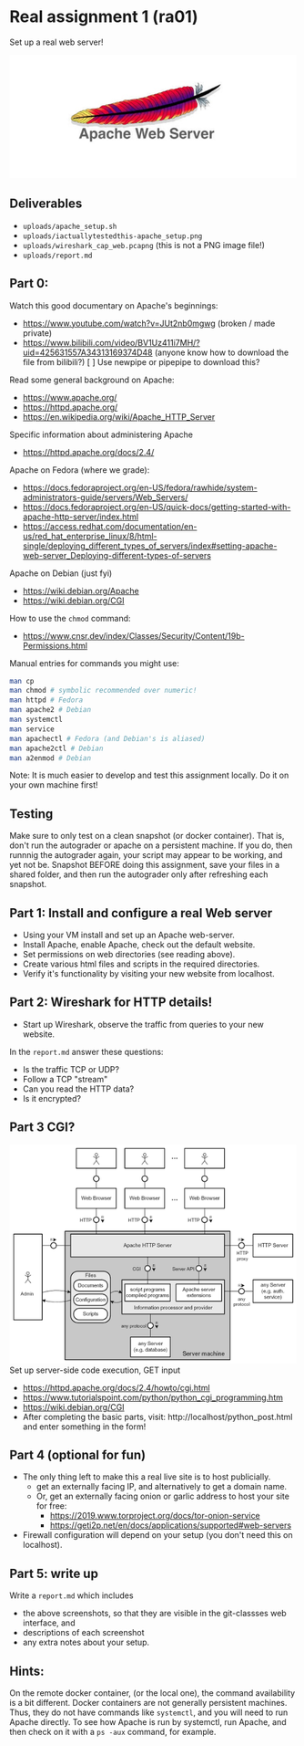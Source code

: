 # Real assignment 1 (ra01)
Set up a real web server!

![./images/apache.jpg](./images/apache.jpg)

## Deliverables
* `uploads/apache_setup.sh`
* `uploads/iactuallytestedthis-apache_setup.png`
* `uploads/wireshark_cap_web.pcapng` (this is not a PNG image file!)
* `uploads/report.md`

## Part 0: 
Watch this good documentary on Apache's beginnings:
* https://www.youtube.com/watch?v=JUt2nb0mgwg (broken / made private)
* https://www.bilibili.com/video/BV1Uz411i7MH/?uid=425631557A34313169374D48 (anyone know how to download the file from bilibili?)
[ ] Use newpipe or pipepipe to download this?

Read some general background on Apache:
* https://www.apache.org/
* https://httpd.apache.org/
* https://en.wikipedia.org/wiki/Apache_HTTP_Server

Specific information about administering Apache
* https://httpd.apache.org/docs/2.4/

Apache on Fedora (where we grade):
* https://docs.fedoraproject.org/en-US/fedora/rawhide/system-administrators-guide/servers/Web_Servers/
* https://docs.fedoraproject.org/en-US/quick-docs/getting-started-with-apache-http-server/index.html
* https://access.redhat.com/documentation/en-us/red_hat_enterprise_linux/8/html-single/deploying_different_types_of_servers/index#setting-apache-web-server_Deploying-different-types-of-servers

Apache on Debian (just fyi)
* https://wiki.debian.org/Apache
* https://wiki.debian.org/CGI

How to use the `chmod` command:
* https://www.cnsr.dev/index/Classes/Security/Content/19b-Permissions.html

Manual entries for commands you might use:
```bash
man cp
man chmod # symbolic recommended over numeric!
man httpd # Fedora
man apache2 # Debian
man systemctl
man service
man apachectl # Fedora (and Debian's is aliased)
man apache2ctl # Debian
man a2enmod # Debian
```

Note: 
It is much easier to develop and test this assignment locally.
Do it on your own machine first!

## Testing
Make sure to only test on a clean snapshot (or docker container).
That is, don't run the autograder or apache on a persistent machine.
If you do, then runnnig the autograder again, 
your script may appear to be working, and yet not be.
Snapshot BEFORE doing this assignment,
save your files in a shared folder,
and then run the autograder only after refreshing each snapshot.

## Part 1: Install and configure a real Web server
* Using your VM install and set up an Apache web-server.
* Install Apache, enable Apache, check out the default website.
* Set permissions on web directories (see reading above).
* Create various html files and scripts in the required directories.
* Verify it's functionality by visiting your new website from localhost.

## Part 2: Wireshark for HTTP details!
* Start up Wireshark, observe the traffic from queries to your new website.

In the `report.md` answer these questions:
* Is the traffic TCP or UDP?
* Follow a TCP "stream"
* Can you read the HTTP data?
* Is it encrypted?

## Part 3 CGI?
![./images/apache_arch.gif](./images/apache_arch.gif)
Set up server-side code execution, GET input
* https://httpd.apache.org/docs/2.4/howto/cgi.html
* https://www.tutorialspoint.com/python/python_cgi_programming.htm
* https://wiki.debian.org/CGI
* After completing the basic parts, visit: http://localhost/python_post.html and enter something in the form!

## Part 4 (optional for fun)
* The only thing left to make this a real live site is to host publicially.
    * get an externally facing IP, and alternatively to get a domain name.
    * Or, get an externally facing onion or garlic address to host your site for free: 
        * https://2019.www.torproject.org/docs/tor-onion-service
        * https://geti2p.net/en/docs/applications/supported#web-servers
* Firewall configuration will depend on your setup (you don't need this on localhost).

## Part 5: write up
Write a `report.md` which includes
* the above screenshots, so that they are visible in the git-classses web interface, and 
* descriptions of each screenshot
* any extra notes about your setup.

## Hints:
On the remote docker container, (or the local one),
the command availability is a bit different.
Docker containers are not generally persistent machines.
Thus, they do not have commands like `systemctl`,
and you will need to run Apache directly.
To see how Apache is run by systemctl,
run Apache, and then check on it with a `ps -aux` command,
for example.

